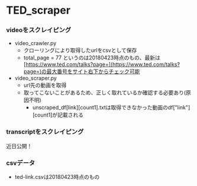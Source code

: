 # TED_scraper
### videoをスクレイピング
- video_crawler.py
    -  クローリングにより取得したurlをcsvとして保存
    - total_page = 77 というのは20180423時点のもの、最新は[https://www.ted.com/talks?page=](https://www.ted.com/talks?page=)の最大番号をサイト右下からチェック可能
- video_scraper.py
    - url先の動画を取得
    - 取ってこないことがあるため、正しく取れているか確認する必要あり(原因不明)
        - unscraped_df[link][count1].txtは取得できなかった動画のdf["link"][count1]が記載される

### transcriptをスクレイピング
近日公開！

### csvデータ
- ted-link.csvは20180423時点のもの